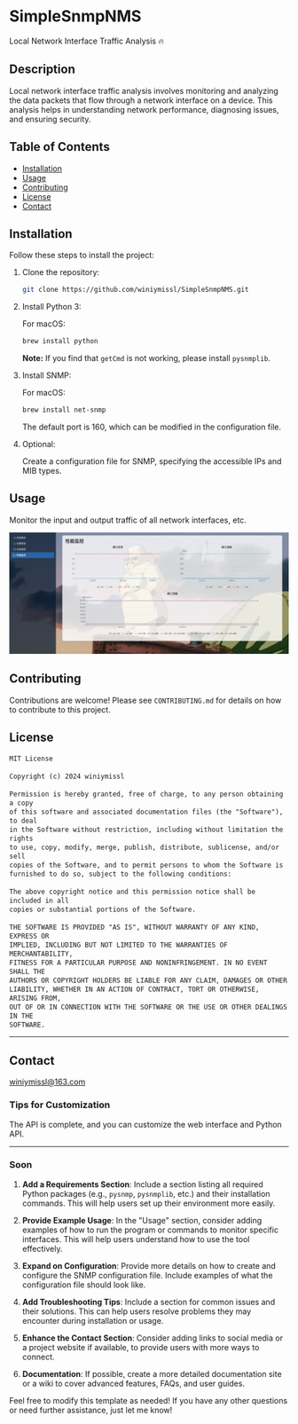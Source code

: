 # SimpleSnmpNMS

Local Network Interface Traffic Analysis 🔥

## Description

Local network interface traffic analysis involves monitoring and analyzing the data packets that flow through a network
interface on a device. This analysis helps in understanding network performance, diagnosing issues, and ensuring
security.

## Table of Contents

- [Installation](#installation)
- [Usage](#usage)
- [Contributing](#contributing)
- [License](#license)
- [Contact](#contact)

## Installation

Follow these steps to install the project:

1. Clone the repository:
   ```bash
   git clone https://github.com/winiymissl/SimpleSnmpNMS.git
   ```

2. Install Python 3:

   For macOS:
   ```bash
   brew install python
   ```
   **Note:** If you find that `getCmd` is not working, please install `pysnmplib`.

3. Install SNMP:

   For macOS:
   ```bash
   brew install net-snmp
   ```
   The default port is 160, which can be modified in the configuration file.

4. Optional:

   Create a configuration file for SNMP, specifying the accessible IPs and MIB types.

## Usage

Monitor the input and output traffic of all network interfaces, etc.

![img.png](img.png)

## Contributing

Contributions are welcome! Please see `CONTRIBUTING.md` for details on how to contribute to this project.

## License

```
MIT License

Copyright (c) 2024 winiymissl

Permission is hereby granted, free of charge, to any person obtaining a copy
of this software and associated documentation files (the "Software"), to deal
in the Software without restriction, including without limitation the rights
to use, copy, modify, merge, publish, distribute, sublicense, and/or sell
copies of the Software, and to permit persons to whom the Software is
furnished to do so, subject to the following conditions:

The above copyright notice and this permission notice shall be included in all
copies or substantial portions of the Software.

THE SOFTWARE IS PROVIDED "AS IS", WITHOUT WARRANTY OF ANY KIND, EXPRESS OR
IMPLIED, INCLUDING BUT NOT LIMITED TO THE WARRANTIES OF MERCHANTABILITY,
FITNESS FOR A PARTICULAR PURPOSE AND NONINFRINGEMENT. IN NO EVENT SHALL THE
AUTHORS OR COPYRIGHT HOLDERS BE LIABLE FOR ANY CLAIM, DAMAGES OR OTHER
LIABILITY, WHETHER IN AN ACTION OF CONTRACT, TORT OR OTHERWISE, ARISING FROM,
OUT OF OR IN CONNECTION WITH THE SOFTWARE OR THE USE OR OTHER DEALINGS IN THE
SOFTWARE.
```

---

## Contact

winiymissl@163.com

### Tips for Customization

The API is complete, and you can customize the web interface and Python API.

---

### Soon

1. **Add a Requirements Section**: Include a section listing all required Python packages (e.g., `pysnmp`, `pysnmplib`,
   etc.) and their installation commands. This will help users set up their environment more easily.

2. **Provide Example Usage**: In the "Usage" section, consider adding examples of how to run the program or commands to
   monitor specific interfaces. This will help users understand how to use the tool effectively.

3. **Expand on Configuration**: Provide more details on how to create and configure the SNMP configuration file. Include
   examples of what the configuration file should look like.

4. **Add Troubleshooting Tips**: Include a section for common issues and their solutions. This can help users resolve
   problems they may encounter during installation or usage.

5. **Enhance the Contact Section**: Consider adding links to social media or a project website if available, to provide
   users with more ways to connect.

6. **Documentation**: If possible, create a more detailed documentation site or a wiki to cover advanced features, FAQs,
   and user guides.

Feel free to modify this template as needed! If you have any other questions or need further assistance, just let me
know!
